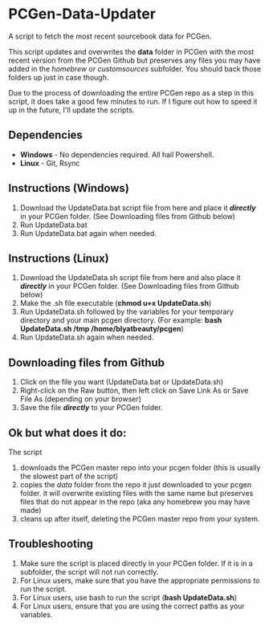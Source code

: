 # PCGen-Data-Updater
A script to fetch the most recent sourcebook data for PCGen.

This script updates and overwrites the **data** folder in PCGen with the most recent version from the PCGen Github but preserves any files you may have added in the *homebrew* or *customsources* subfolder. You should back those folders up just in case though.

Due to the process of downloading the entire PCGen repo as a step in this script, it does take a good few minutes to run. If I figure out how to speed it up in the future, I'll update the scripts.

## Dependencies
- **Windows** 
      - No dependencies required. All hail Powershell.
- **Linux**
      - Git, Rsync
      
## Instructions (Windows)
1) Download the UpdateData.bat script file from here and place it ***directly*** in your PCGen folder. (See Downloading files from Github below)
2) Run UpdateData.bat
3) Run UpdateData.bat again when needed.
## Instructions (Linux)
1) Download the UpdateData.sh script file from here and also place it ***directly*** in your PCGen folder. (See Downloading files from Github below)
2) Make the .sh file executable (**chmod u+x UpdateData.sh**)
3) Run UpdateData.sh followed by the variables for your temporary directory and your main pcgen directory. (For example: **bash UpdateData.sh /tmp /home/blyatbeauty/pcgen**)
4) Run UpdateData.sh again when needed.

## Downloading files from Github
1) Click on the file you want (UpdateData.bat or UpdateData.sh)
2) Right-click on the Raw button, then left click on Save Link As or Save File As (depending on your browser)
3) Save the file ***directly*** to your PCGen folder.

## Ok but what does it do:
The script 
1) downloads the PCGen master repo into your pcgen folder (this is usually the slowest part of the script)
2) copies the *data* folder from the repo it just downloaded to your pcgen folder. it will overwrite existing files with the same name but preserves files that do not appear in the repo (aka any homebrew you may have made)
3) cleans up after itself, deleting the PCGen master repo from your system.
      
## Troubleshooting
1) Make sure the script is placed directly in your PCGen folder. If it is in a subfolder, the script will not run correctly.
2) For Linux users, make sure that you have the appropriate permissions to run the script.
3) For Linux users, use bash to run the script (**bash UpdateData.sh**)
4) For Linux users, ensure that you are using the correct paths as your variables.
